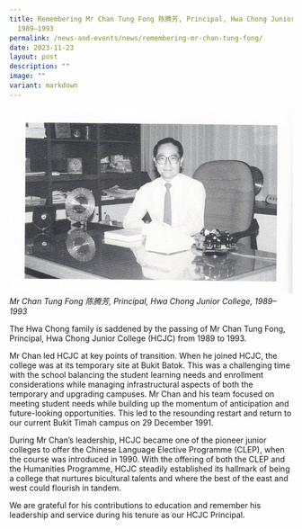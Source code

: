 ```yaml
---
title: Remembering Mr Chan Tung Fong 陈腾芳, Principal, Hwa Chong Junior College,
  1989–1993
permalink: /news-and-events/news/remembering-mr-chan-tung-fong/
date: 2023-11-23
layout: post
description: ""
image: ""
variant: markdown
---
```


![](/images/News%20and%20Events/Mr%20Chan%20Tung%20Fong%2023%20Nov%202023/Mr_Chan_Tung_Fong.png)_Mr Chan Tung Fong 陈腾芳, Principal, Hwa Chong Junior College, 1989–1993_

The Hwa Chong family is saddened by the passing of Mr Chan Tung Fong, Principal, Hwa Chong Junior College (HCJC) from 1989 to 1993. 

Mr Chan led HCJC at key points of transition. When he joined HCJC, the college was at its temporary site at Bukit Batok. This was a challenging time with the school balancing the student learning needs and enrollment considerations while managing infrastructural aspects of both the temporary and upgrading campuses. Mr Chan and his team focused on meeting student needs while building up the momentum of anticipation and future-looking opportunities. This led to the resounding restart and return to our current Bukit Timah campus on 29 December 1991.

During Mr Chan’s leadership, HCJC became one of the pioneer junior colleges to offer the Chinese Language Elective Programme (CLEP), when the course was introduced in 1990. With the offering of both the CLEP and the Humanities Programme, HCJC steadily established its hallmark of being a college that nurtures bicultural talents and where the best of the east and west could flourish in tandem.

We are grateful for his contributions to education and remember his leadership and service during his tenure as our HCJC Principal.